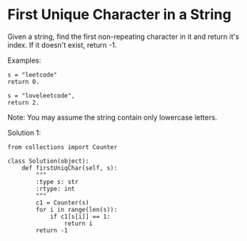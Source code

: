 # First Unique Character in a String


Given a string, find the first non-repeating character in it and return it's index. If it doesn't exist, return -1.

Examples:

```
s = "leetcode"
return 0.

s = "loveleetcode",
return 2.
```

Note: You may assume the string contain only lowercase letters.

Solution 1:

```
from collections import Counter

class Solution(object):
    def firstUniqChar(self, s):
        """
        :type s: str
        :rtype: int
        """
        c1 = Counter(s)
        for i in range(len(s)):
            if c1[s[i]] == 1:
                return i
        return -1
```
        
